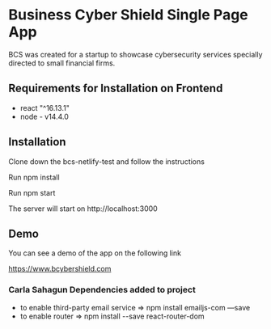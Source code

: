 # Business Cyber Shield Single Page App
BCS was created for a startup to showcase cybersecurity services specially directed to small financial firms.

## Requirements for Installation on Frontend
* react "^16.13.1"
* node - v14.4.0

## Installation

Clone down the bcs-netlify-test and follow the instructions

Run npm install

Run npm start

The server will start on http://localhost:3000

## Demo

You can see a demo of the app on the following link

https://www.bcybershield.com


### Carla Sahagun Dependencies added to project
- to enable third-party email service =>  npm install emailjs-com —save 
- to enable router => npm install --save react-router-dom
